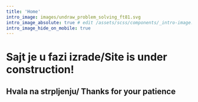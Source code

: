 ```yaml
---
title: 'Home'
intro_image: images/undraw_problem_solving_ft81.svg
intro_image_absolute: true # edit /assets/scss/components/_intro-image.scss for full control
intro_image_hide_on_mobile: true
---
```


# Sajt je u fazi izrade/Site is under construction!

## Hvala na strpljenju/ Thanks for your patience
